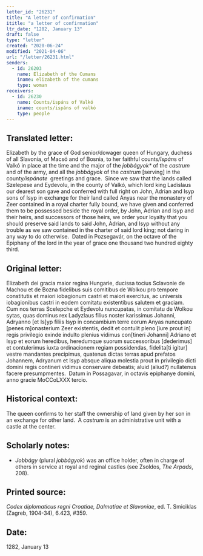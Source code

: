 ```yaml
---
letter_id: "26231"
title: "A letter of confirmation"
ititle: "a letter of confirmation"
ltr_date: "1282, January 13"
draft: false
type: "letter"
created: "2020-06-24"
modified: "2021-04-06"
url: "/letter/26231.html"
senders:
  - id: 26203
    name: Elizabeth of the Cumans
    iname: elizabeth of the cumans
    type: woman
receivers:
  - id: 26230
    name: Counts/ispáns of Valkó 
    iname: counts/ispáns of valkó 
    type: people
---
```

<h2> Translated letter:</h2><p>Elizabeth by the grace of God senior/dowager queen of Hungary, duchess of all Slavonia, of Macsó and of Bosnia, to her faithful counts<i>/ispán</i>s of Valkó in place at the time and the major of the <i>jobbágyok*</i> of the <em>castrum</em> and of the army, and all the <i>jobbágyok</i> of the <em>castrum</em> [serving] in the county<i>/ispánate</i>&nbsp; greetings and grace.&nbsp; Since we saw that the lands called Szelepese and Eydevolu, in the county of Valkó, which lord king Ladislaus our dearest son gave and conferred with full right on John, Adrian and Isyp sons of Isyp in exchange for their land called Anyas near the monastery of Zeer contained in a royal charter fully bound, we have given and conferred them to be possessed beside the royal order, by John, Adrian and Isyp and their heirs, and successors of those heirs, we order your loyalty that you should preserve said lands to said John, Adrian, and Isyp without any trouble as we saw contained in the charter of said lord king; not daring in any way to do otherwise.&nbsp; Dated in Pozsegavár, on the octave of the Epiphany of the lord in the year of grace one thousand two hundred eighty third.</p><h2 class="mt-4"> Original letter:</h2><p>Elizabeth dei gracia maior regina Hungarie, ducissa tocius Sclavonie de Machou et de Bozna fidelibus suis comitibus de Wolkou pro tempore constitutis et maiori iobagionum castri et maiori exercitus, ac universis iobagionibus castri in eodem comitatu existentibus salutem et graciam.&nbsp; Cum nos terras Scelepche et Eydevolu nuncupatas, in comitatu de Wolkou sytas, quas dominus rex Ladyzlaus filius noster karissimus Johanni, Adryanno [et Is]yp filiis Isyp in concambium terre eorum Anyas nuncupato [penes m]onasterium Zeer existentis, dedit et contulit pleno [iure prout in] regis privilegio exinde indulto plenius vidimus con[tineri Johanni] Adriano et Isyp et eorum heredibus, heredumque suorum successoribus [dederimus] et contulerimus iuxta ordinacionem regiam possidendas, fidelita[ti igitur] vestre mandantes precipimus, quatenus dictas terras apud prefatos Johannem, Adryanum et Isyp absque aliqua molestia prout in privilegio dicti domini regis contineri vidimus conservare debeatis; aluid (aliud?) nullatenus facere presumpmentes.&nbsp; Datum in Possagavar, in octavis epiphanye domini, anno gracie MoCCoLXXX tercio.</p><h2 class="mt-4"> Historical context:</h2><p>The queen confirms to her staff the ownership of land given by her son in an exchange for other land.&nbsp;&nbsp;<span>A&nbsp;</span><em>castrum</em><span>&nbsp;is an administrative unit with a castle at the center.</span></p><h2 class="mt-4"> Scholarly notes:</h2><ul><li><i>Jobbágy</i> (plural <i>jobbágyok</i>) was an office holder, often in charge of others in service at royal and reginal castles (see Zsoldos, <i>The Arpads</i>, 208).</li></ul><h2 class="mt-4"> Printed source:</h2><p><i>Codex diplomaticus regni Croatiae, Dalmatiae et Slavoniae</i>, ed. T. Smiciklas (Zagreb, 1904-34), 6.423, #359.&nbsp;&nbsp;</p><h2 class="mt-4"> Date:</h2>1282, January 13
